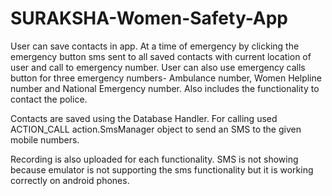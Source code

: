 # SURAKSHA-Women-Safety-App

User can save contacts in app. At a time of emergency by clicking the emergency button sms sent to all saved contacts with current location of user and call to emergency number.
User can also use emergency calls button for three emergency numbers- Ambulance number, Women Helpline number and National Emergency number. Also includes the functionality to contact the police.

Contacts are saved using the Database Handler. For calling used ACTION_CALL action.SmsManager object to send an SMS to the given mobile numbers.
 
Recording is also uploaded for each functionality. SMS is not showing because emulator is not supporting the sms functionality but it is working correctly on android phones.
